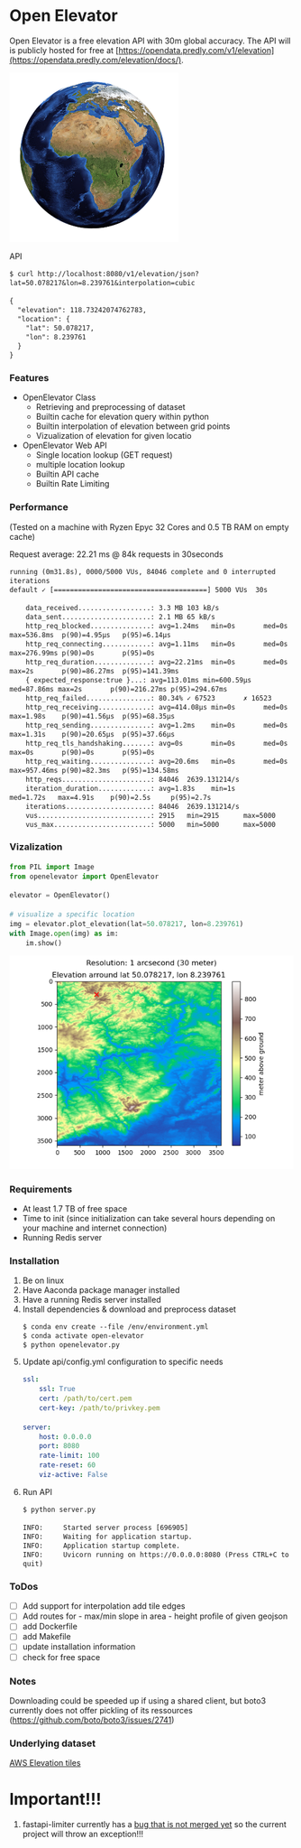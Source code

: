 # Open Elevator
Open Elevator is a free elevation API with 30m global accuracy.
The API will is publicly hosted for free at [https://opendata.predly.com/v1/elevation](https://opendata.predly.com/elevation/docs/).

![Credit:Bild Arek Socha auf Pixabay](docs/assets/earth.png)

API
```shell
$ curl http://localhost:8080/v1/elevation/json?lat=50.078217&lon=8.239761&interpolation=cubic

{
  "elevation": 118.73242074762783,
  "location": {
    "lat": 50.078217,
    "lon": 8.239761
  }
}
```

### Features
- OpenElevator Class
    - Retrieving and preprocessing of dataset
    - Builtin cache for elevation query within python
    - Builtin interpolation of elevation between grid points
    - Vizualization of elevation for given locatio
- OpenElevator Web API
    - Single location lookup (GET request)
    - multiple location lookup
    - Builtin API cache
    - Builtin Rate Limiting

### Performance
(Tested on a machine with Ryzen Epyc 32 Cores and 0.5 TB RAM on empty cache)

Request average: 22.21 ms @ 84k requests in 30seconds

    running (0m31.8s), 0000/5000 VUs, 84046 complete and 0 interrupted iterations
    default ✓ [======================================] 5000 VUs  30s

        data_received..................: 3.3 MB 103 kB/s
        data_sent......................: 2.1 MB 65 kB/s
        http_req_blocked...............: avg=1.24ms   min=0s       med=0s      max=536.8ms  p(90)=4.95µs   p(95)=6.14µs  
        http_req_connecting............: avg=1.11ms   min=0s       med=0s      max=276.99ms p(90)=0s       p(95)=0s      
        http_req_duration..............: avg=22.21ms  min=0s       med=0s      max=2s       p(90)=86.27ms  p(95)=141.39ms
        { expected_response:true }...: avg=113.01ms min=600.59µs med=87.86ms max=2s       p(90)=216.27ms p(95)=294.67ms
        http_req_failed................: 80.34% ✓ 67523       ✗ 16523 
        http_req_receiving.............: avg=414.08µs min=0s       med=0s      max=1.98s    p(90)=41.56µs  p(95)=68.35µs 
        http_req_sending...............: avg=1.2ms    min=0s       med=0s      max=1.31s    p(90)=20.65µs  p(95)=37.66µs 
        http_req_tls_handshaking.......: avg=0s       min=0s       med=0s      max=0s       p(90)=0s       p(95)=0s      
        http_req_waiting...............: avg=20.6ms   min=0s       med=0s      max=957.46ms p(90)=82.3ms   p(95)=134.58ms
        http_reqs......................: 84046  2639.131214/s
        iteration_duration.............: avg=1.83s    min=1s       med=1.72s   max=4.91s    p(90)=2.5s     p(95)=2.7s    
        iterations.....................: 84046  2639.131214/s
        vus............................: 2915   min=2915      max=5000
        vus_max........................: 5000   min=5000      max=5000

### Vizalization
```python
from PIL import Image
from openelevator import OpenElevator

elevator = OpenElevator()

# visualize a specific location
img = elevator.plot_elevation(lat=50.078217, lon=8.239761)
with Image.open(img) as im:
    im.show()
```
![Vizalization](docs/assets/viz.png)

### Requirements
- At least 1.7 TB of free space
- Time to init (since initialization can take several hours depending on your machine and internet connection)
- Running Redis server

### Installation
1. Be on linux
2. Have Aaconda package manager installed
3. Have a running Redis server installed 
4. Install dependencies & download and preprocess dataset
    ```shell
    $ conda env create --file /env/environment.yml
    $ conda activate open-elevator
    $ python openelevator.py
    ```
5. Update api/config.yml configuration to specific needs
    ```yml
    ssl:
        ssl: True
        cert: /path/to/cert.pem
        cert-key: /path/to/privkey.pem

    server:
        host: 0.0.0.0
        port: 8080
        rate-limit: 100
        rate-reset: 60
        viz-active: False
    ```
6. Run API
    ```shell
    $ python server.py
    
    INFO:     Started server process [696905]
    INFO:     Waiting for application startup.
    INFO:     Application startup complete.
    INFO:     Uvicorn running on https://0.0.0.0:8080 (Press CTRL+C to quit)
    ```

### ToDos
- [ ] Add support for interpolation add tile edges
- [ ] Add routes for
        - max/min slope in area
        - height profile of given geojson
- [ ] add Dockerfile
- [ ] add Makefile
- [ ] update installation information
- [ ] check for free space

### Notes
Downloading could be speeded up if using a shared
client, but boto3 currently does not offer pickling
of its ressources (https://github.com/boto/boto3/issues/2741)

        

### Underlying dataset
[AWS Elevation tiles](https://registry.opendata.aws/terrain-tiles/)

# Important!!!

1. fastapi-limiter currently has a [bug that is not merged yet](https://github.com/hardbyte/fastapi-limiter/commit/1ef5b5bc59c8967c71d0ec802da6e6773798dee1) so the current project will
throw an exception!!!
